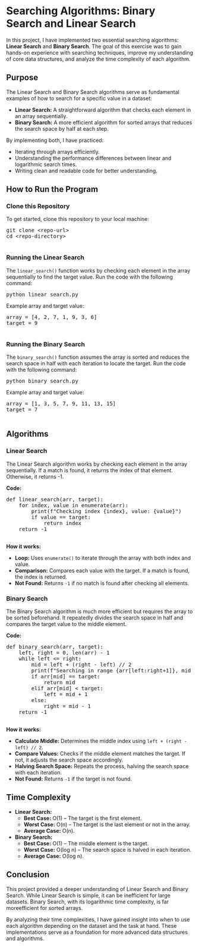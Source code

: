 <!DOCTYPE html>
<html>
<body>
    <h1>Searching Algorithms: Binary Search and Linear Search</h1>
    <p>In this project, I have implemented two essential searching algorithms: <strong>Linear Search</strong> and <strong>Binary Search</strong>. The goal of this exercise was to gain hands-on experience with searching techniques, improve my understanding of core data structures, and analyze the time complexity of each algorithm.</p>
    
  <h2>Purpose</h2>
    <p>The Linear Search and Binary Search algorithms serve as fundamental examples of how to search for a specific value in a dataset:</p>
    <ul>
        <li><strong>Linear Search:</strong> A straightforward algorithm that checks each element in an array sequentially.</li>
        <li><strong>Binary Search:</strong> A more efficient algorithm for sorted arrays that reduces the search space by half at each step.</li>
    </ul>
    <p>By implementing both, I have practiced:</p>
    <ul>
        <li>Iterating through arrays efficiently.</li>
        <li>Understanding the performance differences between linear and logarithmic search times.</li>
        <li>Writing clean and readable code for better understanding.</li>
    </ul>
    <h2>How to Run the Program</h2>
    <h3>Clone this Repository</h3>
    <p>To get started, clone this repository to your local machine:</p>
    <pre>
git clone &lt;repo-url&gt;
cd &lt;repo-directory&gt;
    </pre>
    <h3>Running the Linear Search</h3>
    <p>The <code>linear_search()</code> function works by checking each element in the array sequentially to find the target value. Run the code with the following command:</p>
    <pre>python linear_search.py</pre>
    <p>Example array and target value:</p>
    <pre>
array = [4, 2, 7, 1, 9, 3, 6]
target = 9
    </pre>
    <h3>Running the Binary Search</h3>
    <p>The <code>binary_search()</code> function assumes the array is sorted and reduces the search space in half with each iteration to locate the target. Run the code with the following command:</p>
    <pre>python binary_search.py</pre>
    <p>Example array and target value:</p>
    <pre>
array = [1, 3, 5, 7, 9, 11, 13, 15]
target = 7
    </pre>

   <h2>Algorithms</h2>
    <h3>Linear Search</h3>
    <p>The Linear Search algorithm works by checking each element in the array sequentially. If a match is found, it returns the index of that element. Otherwise, it returns -1.</p>
    <p><strong>Code:</strong></p>
    <pre>
def linear_search(arr, target):
    for index, value in enumerate(arr):
        print(f"Checking index {index}, value: {value}")
        if value == target:
            return index
    return -1
    </pre>
    <p><strong>How it works:</strong></p>
    <ul>
        <li><strong>Loop:</strong> Uses <code>enumerate()</code> to iterate through the array with both index and value.</li>
        <li><strong>Comparison:</strong> Compares each value with the target. If a match is found, the index is returned.</li>
        <li><strong>Not Found:</strong> Returns <code>-1</code> if no match is found after checking all elements.</li>
    </ul>

  <h3>Binary Search</h3>
    <p>The Binary Search algorithm is much more efficient but requires the array to be sorted beforehand. It repeatedly divides the search space in half and compares the target value to the middle element.</p>
    <p><strong>Code:</strong></p>
    <pre>
def binary_search(arr, target):
    left, right = 0, len(arr) - 1
    while left <= right:
        mid = left + (right - left) // 2
        print(f"Searching in range {arr[left:right+1]}, mid element: {arr[mid]}")
        if arr[mid] == target:
            return mid
        elif arr[mid] < target:
            left = mid + 1
        else:
            right = mid - 1
    return -1
    </pre>
    <p><strong>How it works:</strong></p>
    <ul>
        <li><strong>Calculate Middle:</strong> Determines the middle index using <code>left + (right - left) // 2</code>.</li>
        <li><strong>Compare Values:</strong> Checks if the middle element matches the target. If not, it adjusts the search space accordingly.</li>
        <li><strong>Halving Search Space:</strong> Repeats the process, halving the search space with each iteration.</li>
        <li><strong>Not Found:</strong> Returns <code>-1</code> if the target is not found.</li>
    </ul>

 <h2>Time Complexity</h2>
    <ul>
        <li><strong>Linear Search:</strong>
            <ul>
                <li><strong>Best Case:</strong> O(1) – The target is the first element.</li>
                <li><strong>Worst Case:</strong> O(n) – The target is the last element or not in the array.</li>
                <li><strong>Average Case:</strong> O(n).</li>
            </ul>
        </li>
        <li><strong>Binary Search:</strong>
            <ul>
                <li><strong>Best Case:</strong> O(1) – The middle element is the target.</li>
                <li><strong>Worst Case:</strong> O(log n) – The search space is halved in each iteration.</li>
                <li><strong>Average Case:</strong> O(log n).</li>
            </ul>
        </li>
    </ul>

<h2>Conclusion</h2>
    <p>This project provided a deeper understanding of Linear Search and Binary Search. While Linear Search is simple, it can be inefficient for large datasets. Binary Search, with its logarithmic time complexity, is far moreefficient for sorted arrays.</p>
    <p>By analyzing their time complexities, I have gained insight into when to use each algorithm depending on the dataset and the task at hand. These implementations serve as a foundation for more advanced data structures and algorithms.</p>
</body>
</html>

